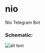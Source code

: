 # nio
Nio Telegram Bot

### Schematic:
![alt text](https://github.com/pajuhaan/nio/Telegram%20Bot/schematic/backpanel.png?raw=true)

